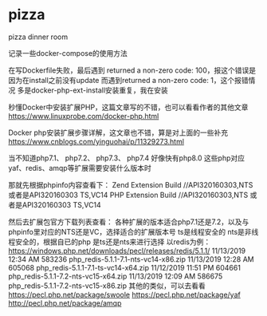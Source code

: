 # pizza
pizza dinner room 

记录一些docker-compose的使用方法

在写Dockerfile失败，最后遇到 returned a non-zero code: 100，报这个错误是因为在install之前没有update
而遇到returned a non-zero code: 1，这个报错情况 多是docker-php-ext-install安装重复，我在安装 

秒懂Docker中安装扩展PHP，这篇文章写的不错，也可以看看作者的其他文章 
https://www.linuxprobe.com/docker-php.html

Docker php安装扩展步骤详解，这文章也不错，算是对上面的一些补充
https://www.cnblogs.com/yinguohai/p/11329273.html

当不知道php7.1、 php7.2、 php7.3、 php7.4 好像快有php8.0 这些php对应yaf、redis、amqp等扩展需要安装什么版本时

那就先根据phpinfo内容查看下：
Zend Extension Build //API320160303,NTS 或者是API320160303 TS,VC14
PHP Extension Build  //API320160303,NTS 或者是API320160303 TS,VC14

然后去扩展包官方下载列表查看：
各种扩展的版本适合php7.1还是7.2，以及与phpinfo里对应的NTS还是VC，选择适合的扩展版本号
ts是线程安全的  nts是非线程安全的，根据自已的php 是ts还是nts来进行选择
以redis为例：
https://windows.php.net/downloads/pecl/releases/redis/5.1.1/
11/13/2019 12:34 AM       583236 php_redis-5.1.1-7.1-nts-vc14-x86.zip
11/13/2019 12:28 AM       605068 php_redis-5.1.1-7.1-ts-vc14-x64.zip
11/12/2019 11:51 PM       604661 php_redis-5.1.1-7.2-nts-vc15-x64.zip
11/13/2019 12:09 AM       586675 php_redis-5.1.1-7.2-nts-vc15-x86.zip
其他的类似，可以去看看
https://pecl.php.net/package/swoole
https://pecl.php.net/package/yaf
http://pecl.php.net/package/amqp
